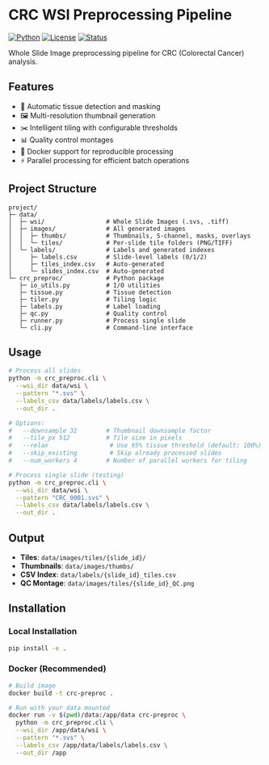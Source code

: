 # CRC WSI Preprocessing Pipeline

[![Python](https://img.shields.io/badge/Python-3.9+-blue.svg)](https://www.python.org/downloads/)
[![License](https://img.shields.io/badge/License-MIT-green.svg)](LICENSE)
[![Status](https://img.shields.io/badge/Status-Active-success.svg)](https://github.com/filip-sec/crc-preproc)

Whole Slide Image preprocessing pipeline for CRC (Colorectal Cancer) analysis.

## Features

- 🧬 Automatic tissue detection and masking
- 🖼️ Multi-resolution thumbnail generation
- ✂️ Intelligent tiling with configurable thresholds
- 📊 Quality control montages
- 🐳 Docker support for reproducible processing
- ⚡ Parallel processing for efficient batch operations

## Project Structure

```
project/
├─ data/
│  ├─ wsi/                 # Whole Slide Images (.svs, .tiff)
│  ├─ images/              # All generated images
│  │  ├─ thumbs/           # Thumbnails, S-channel, masks, overlays
│  │  └─ tiles/            # Per-slide tile folders (PNG/TIFF)
│  └─ labels/              # Labels and generated indexes
│     ├─ labels.csv        # Slide-level labels (0/1/2)
│     ├─ tiles_index.csv   # Auto-generated
│     └─ slides_index.csv  # Auto-generated
└─ crc_preproc/            # Python package
   ├─ io_utils.py          # I/O utilities
   ├─ tissue.py            # Tissue detection
   ├─ tiler.py             # Tiling logic
   ├─ labels.py            # Label loading
   ├─ qc.py                # Quality control
   ├─ runner.py            # Process single slide
   └─ cli.py               # Command-line interface
```

## Usage

```bash
# Process all slides
python -m crc_preproc.cli \
  --wsi_dir data/wsi \
  --pattern "*.svs" \
  --labels_csv data/labels/labels.csv \
  --out_dir .

# Options:
#   --downsample 32        # Thumbnail downsample factor
#   --tile_px 512          # Tile size in pixels
#   --relax                 # Use 95% tissue threshold (default: 100%)
#   --skip_existing         # Skip already processed slides
#   --num_workers 4        # Number of parallel workers for tiling

# Process single slide (testing)
python -m crc_preproc.cli \
  --wsi_dir data/wsi \
  --pattern "CRC_0001.svs" \
  --labels_csv data/labels/labels.csv \
  --out_dir .
```

## Output

- **Tiles**: `data/images/tiles/{slide_id}/`
- **Thumbnails**: `data/images/thumbs/`
- **CSV Index**: `data/labels/{slide_id}_tiles.csv`
- **QC Montage**: `data/images/tiles/{slide_id}_QC.png`

## Installation

### Local Installation

```bash
pip install -e .
```

### Docker (Recommended)

```bash
# Build image
docker build -t crc-preproc .

# Run with your data mounted
docker run -v $(pwd)/data:/app/data crc-preproc \
  python -m crc_preproc.cli \
  --wsi_dir /app/data/wsi \
  --pattern "*.svs" \
  --labels_csv /app/data/labels/labels.csv \
  --out_dir /app
```

